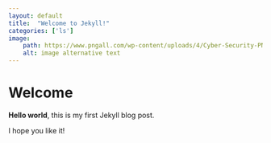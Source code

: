 ```yaml
---
layout: default
title:  "Welcome to Jekyll!"
categories: ['ls']
image:
    path: https://www.pngall.com/wp-content/uploads/4/Cyber-Security-PNG-Transparent-HD-Photo.png
    alt: image alternative text
---
```


# Welcome

**Hello world**, this is my first Jekyll blog post.

I hope you like it!